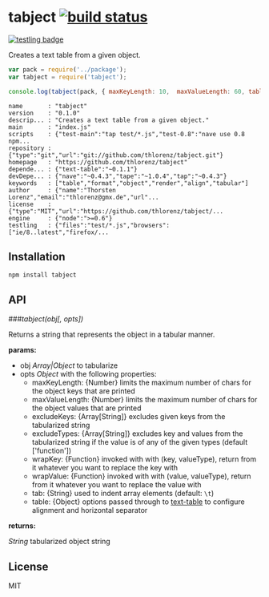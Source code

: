 # tabject [![build status](https://secure.travis-ci.org/thlorenz/tabject.png)](http://travis-ci.org/thlorenz/tabject)

[![testling badge](https://ci.testling.com/thlorenz/tabject.png)](https://ci.testling.com/thlorenz/tabject)

Creates a text table from a given object.

```js
var pack = require('../package');
var tabject = require('tabject');

console.log(tabject(pack, { maxKeyLength: 10,  maxValueLength: 60, table: { hsep: ' : ' } }));
```

```
name       : "tabject"
version    : "0.1.0"
descrip... : "Creates a text table from a given object."
main       : "index.js"
scripts    : {"test-main":"tap test/*.js","test-0.8":"nave use 0.8 npm...
repository : {"type":"git","url":"git://github.com/thlorenz/tabject.git"}
homepage   : "https://github.com/thlorenz/tabject"
depende... : {"text-table":"~0.1.1"}
devDepe... : {"nave":"~0.4.3","tape":"~1.0.4","tap":"~0.4.3"}
keywords   : ["table","format","object","render","align","tabular"]
author     : {"name":"Thorsten Lorenz","email":"thlorenz@gmx.de","url"...
license    : {"type":"MIT","url":"https://github.com/thlorenz/tabject/...
engine     : {"node":">=0.6"}
testling   : {"files":"test/*.js","browsers":["ie/8..latest","firefox/...
```

## Installation

    npm install tabject

## API

###*tabject(obj[, opts])*

Returns a string that represents the object in a tabular manner.

**params:**

- obj *Array|Object* to tabularize
- opts *Object* with the following properties:
  - maxKeyLength: {Number} limits the maximum number of chars for the object keys that are printed
  - maxValueLength: {Number} limits the maximum number of chars for the object values that are printed
  - excludeKeys: {Array[String]} excludes given keys from the tabularized string
  - excludeTypes: {Array[String]} excludes key and values from the tabularized string if the value is of any of the
    given types (default ['function'])
  - wrapKey: {Function} invoked with with (key, valueType), return from it whatever you want to replace the key with
  - wrapValue: {Function} invoked with with (value, valueType), return from it whatever you want to replace the value with
  - tab: {String} used to indent array elements (default: `\t`)
  - table: {Object} options passed through to [text-table](https://github.com/substack/text-table#var-s--tablerows-opts)
    to configure alignment and horizontal separator

**returns:**

*String* tabularized object string


## License

MIT
